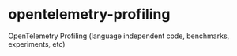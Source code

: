# opentelemetry-profiling
OpenTelemetry Profiling (language independent code, benchmarks, experiments, etc)
